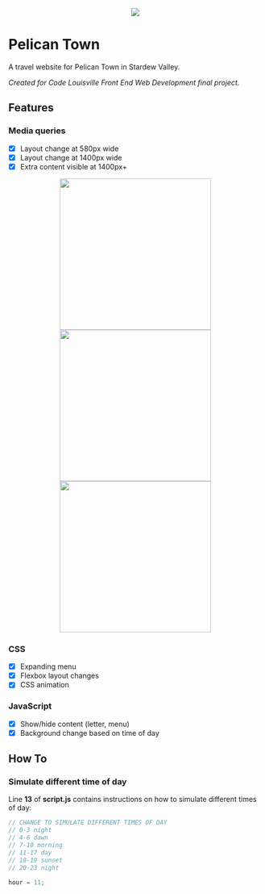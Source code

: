 
<p align="center">
<img src="https://cataclysmiic.github.io/pelican_town/img/project_name.png">
</p>

# Pelican Town
A travel website for Pelican Town in Stardew Valley.

*Created for Code Louisville Front End Web Development final project.*

## Features
### Media queries
- [x] Layout change at 580px wide
- [x] Layout change at 1400px wide
- [x] Extra content visible at 1400px+
<p align="center">
<img src="https://cataclysmiic.github.io/pelican_town/img/preview.png" height="300">
<img src="https://cataclysmiic.github.io/pelican_town/img/preview_580.png" height="300">
<img src="https://cataclysmiic.github.io/pelican_town/img/preview_1400.png" height="300">
</p>

### CSS
- [x] Expanding menu
- [x] Flexbox layout changes
- [x] CSS animation
### JavaScript
- [x] Show/hide content (letter, menu)
- [x] Background change based on time of day

## How To
### Simulate different time of day
Line **13** of **script.js** contains instructions on how to simulate different times of day:
```javascript
// CHANGE TO SIMULATE DIFFERENT TIMES OF DAY
// 0-3 night
// 4-6 dawn
// 7-10 morning
// 11-17 day
// 18-19 sunset
// 20-23 night

hour = 11;
```